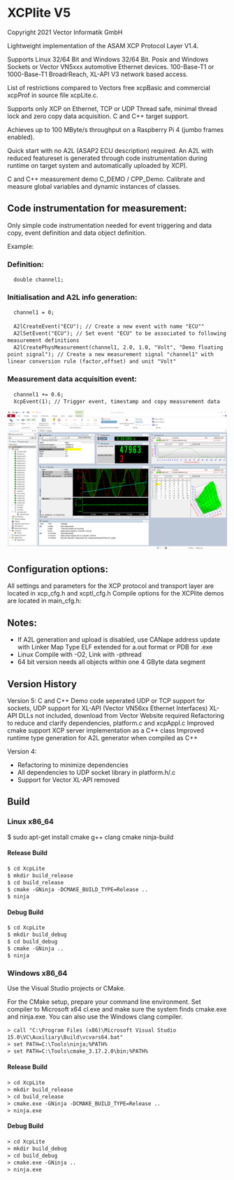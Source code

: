 
# XCPlite V5

Copyright 2021 Vector Informatik GmbH

Lightweight implementation of the ASAM XCP Protocol Layer V1.4.

Supports Linux 32/64 Bit and Windows 32/64 Bit.
Posix and Windows Sockets or Vector VN5xxx automotive Ethernet devices.
100-Base-T1 or 1000-Base-T1 BroadrReach, XL-API V3 network based access.

List of restrictions compared to Vectors free xcpBasic and commercial xcpProf in source file xcpLite.c.

Supports only XCP on Ethernet, TCP or UDP
Thread safe, minimal thread lock and zero copy data acquisition.
C and C++ target support.

Achieves up to 100 MByte/s throughput on a Raspberry Pi 4 (jumbo frames enabled).

Quick start with no A2L (ASAP2 ECU description) required.
An A2L with reduced featureset is generated through code instrumentation during runtime on target system
and automatically uploaded by XCP).

C and C++ measurement demo C_DEMO / CPP_Demo.
Calibrate and measure global variables and dynamic instances of classes.


## Code instrumentation for measurement:

Only simple code instrumentation needed for event triggering and data copy, event definition and data object definition.

Example:

### Definition:
```
  double channel1;
```

### Initialisation and A2L info generation:

```
  channel1 = 0;

  A2lCreateEvent("ECU"); // Create a new event with name "ECU""
  A2lSetEvent("ECU"); // Set event "ECU" to be associated to following measurement definitions
  A2lCreatePhysMeasurement(channel1, 2.0, 1.0, "Volt", "Demo floating point signal"); // Create a new measurement signal "channel1" with linear conversion rule (factor,offset) and unit "Volt"
```


### Measurement data acquisition event:

```
  channel1 += 0.6;
  XcpEvent(1); // Trigger event, timestamp and copy measurement data
```

![CANape](Screenshot.png)


## Configuration options:

All settings and parameters for the XCP protocol and transport layer are located in xcp_cfg.h and xcptl_cfg.h
Compile options for the XCPlite demos are located in main_cfg.h:

## Notes:
- If A2L generation and upload is disabled, use CANape address update with Linker Map Type ELF extended for a.out format or PDB for .exe
- Linux Compile with -O2, Link with -pthread
- 64 bit version needs all objects within one 4 GByte data segment



## Version History

Version 5:
C and C++ Demo code seperated
UDP or TCP support for sockets, UDP support for XL-API (Vector VN56xx Ethernet Interfaces)
XL-API DLLs not included, download from Vector Website required
Refactoring to reduce and clarify dependencies, platform.c and xcpAppl.c
Improved cmake support
XCP server implementation as a C++ class 
Improved runtime type generation for A2L generator when compiled as C++

Version 4:
- Refactoring to minimize dependencies
- All dependencies to UDP socket library in platform.h/.c
- Support for Vector XL-API removed


## Build

### Linux x86_64

$ sudo apt-get install cmake g++ clang cmake ninja-build

#### Release Build
```
$ cd XcpLite
$ mkdir build_release
$ cd build_release
$ cmake -GNinja -DCMAKE_BUILD_TYPE=Release ..
$ ninja
```

#### Debug Build
```
$ cd XcpLite
$ mkdir build_debug
$ cd build_debug
$ cmake -GNinja ..
$ ninja
```
### Windows x86_64

Use the Visual Studio projects or CMake.

For the CMake setup, prepare your command line environment.
Set compiler to Microsoft x64 cl.exe and make sure the system finds cmake.exe and ninja.exe.
You can also use the Windows clang compiler.
```
> call "C:\Program Files (x86)\Microsoft Visual Studio 15.0\VC\Auxiliary\Build\vcvars64.bat"
> set PATH=C:\Tools\ninja;%PATH%
> set PATH=C:\Tools\cmake_3.17.2.0\bin;%PATH%
```
#### Release Build
```
> cd XcpLite
> mkdir build_release
> cd build_release
> cmake.exe -GNinja -DCMAKE_BUILD_TYPE=Release ..
> ninja.exe
```
#### Debug Build
```
> cd XcpLite
> mkdir build_debug
> cd build_debug
> cmake.exe -GNinja ..
> ninja.exe
```
